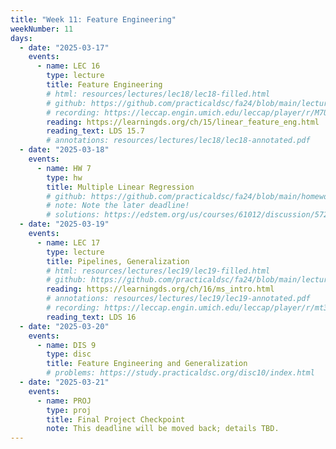 ```yaml
---
title: "Week 11: Feature Engineering"
weekNumber: 11
days:
  - date: "2025-03-17"
    events:
      - name: LEC 16
        type: lecture
        title: Feature Engineering
        # html: resources/lectures/lec18/lec18-filled.html
        # github: https://github.com/practicaldsc/fa24/blob/main/lectures/lec18/
        # recording: https://leccap.engin.umich.edu/leccap/player/r/M7Uj16
        reading: https://learningds.org/ch/15/linear_feature_eng.html
        reading_text: LDS 15.7
        # annotations: resources/lectures/lec18/lec18-annotated.pdf
  - date: "2025-03-18"
    events:
      - name: HW 7
        type: hw
        title: Multiple Linear Regression
        # github: https://github.com/practicaldsc/fa24/blob/main/homeworks/hw09/hw09.ipynb
        # note: Note the later deadline!
        # solutions: https://edstem.org/us/courses/61012/discussion/5729132
  - date: "2025-03-19"
    events:
      - name: LEC 17
        type: lecture
        title: Pipelines, Generalization
        # html: resources/lectures/lec19/lec19-filled.html
        # github: https://github.com/practicaldsc/fa24/blob/main/lectures/lec19/
        reading: https://learningds.org/ch/16/ms_intro.html
        # annotations: resources/lectures/lec19/lec19-annotated.pdf
        # recording: https://leccap.engin.umich.edu/leccap/player/r/mt3h23
        reading_text: LDS 16
  - date: "2025-03-20"
    events:
      - name: DIS 9
        type: disc
        title: Feature Engineering and Generalization
        # problems: https://study.practicaldsc.org/disc10/index.html
  - date: "2025-03-21"
    events:
      - name: PROJ
        type: proj
        title: Final Project Checkpoint
        note: This deadline will be moved back; details TBD.
---
```


